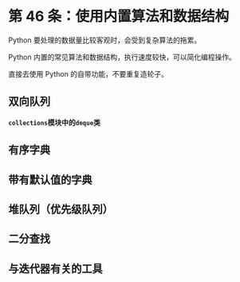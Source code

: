 # 第 46 条：使用内置算法和数据结构

Python 要处理的数据量比较客观时，会受到复杂算法的拖累。

Python 内置的常见算法和数据结构，执行速度较快，可以简化编程操作。

直接去使用 Python 的自带功能，不要重复造轮子。

## 双向队列

**`collections`模块中的`deque`类**

## 有序字典

## 带有默认值的字典

## 堆队列（优先级队列）

## 二分查找

## 与迭代器有关的工具

